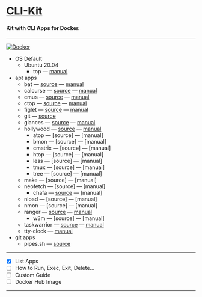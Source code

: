 # [CLI-Kit](https://github.com/GabriOliv/docker-clikit)

#### Kit with CLI Apps for Docker.

---

[![Docker](https://img.shields.io/badge/docker-%230db7ed.svg?style=for-the-badge&logo=docker&logoColor=white)](https://github.com/GabriOliv/docker-clikit)

- OS Default
    - Ubuntu 20.04
        - top — [manual](http://manpages.ubuntu.com/manpages/focal/en/man1/top.1.html)
- apt apps
    - bat — [source](https://github.com/sharkdp/bat) — [manual](http://manpages.ubuntu.com/manpages/focal/en/man1/batcat.1.html)
    - calcurse — [source](https://github.com/lfos/calcurse) — [manual](http://manpages.ubuntu.com/manpages/focal/en/man1/calcurse.1.html)
    - cmus — [source](https://github.com/cmus/cmus) — [manual](http://manpages.ubuntu.com/manpages/focal/en/man1/cmus.1.html)
    - ctop — [source](https://github.com/bcicen/ctop) — [manual](http://manpages.ubuntu.com/manpages/focal/en/man1/ctop.1.html)
    - figlet — [source](http://www.figlet.org/) — [manual](http://www.figlet.org/figlet-man.html)
    - git — [source](https://git-scm.com/download/linux)
    - glances — [source](https://github.com/nicolargo/glances) — [manual](https://manpages.ubuntu.com/manpages/focal/en/man1/glances.1.html)
    - hollywood — [source](https://github.com/dustinkirkland/hollywood) — [manual](https://manpages.ubuntu.com/manpages/focal/en/man1/hollywood.1.html)
        - atop — [source] — [manual]
        - bmon — [source] — [manual]
        - cmatrix — [source] — [manual]
        - htop — [source] — [manual]
        - less — [source] — [manual]
        - tmux — [source] — [manual]
        - tree — [source] — [manual]
    - make — [source] — [manual]
    - neofetch — [source] — [manual]
        - chafa — [source](https://hpjansson.org/chafa/) — [manual]
    - nload — [source] — [manual]
    - nmon — [source] — [manual]
    - ranger — [source](https://github.com/ranger/ranger) — [manual](http://manpages.ubuntu.com/manpages/focal/en/man1/ranger.1.html)
        - w3m — [source] — [manual]
    - taskwarrior — [source](https://taskwarrior.org/) — [manual](http://manpages.ubuntu.com/manpages/focal/man1/tasksh.1.html)
    - tty-clock — [manual](http://manpages.ubuntu.com/manpages/focal/man1/tty-clock.1.html)
- git apps
    - pipes.sh — [source](https://github.com/pipeseroni/pipes.sh)

---

- [x] List Apps
- [ ] How to Run, Exec, Exit, Delete...
- [ ] Custom Guide
- [ ] Docker Hub Image

---

